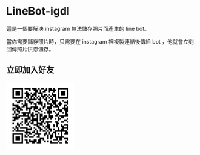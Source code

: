 # LineBot-igdl

這是一個要解決 instagram 無法儲存照片而產生的 line bot。

當你需要儲存照片時，只需要在 instagram 裡複製連結後傳給 bot ，他就會立刻回傳照片供您儲存。

## 立即加入好友

![image](https://raw.githubusercontent.com/ankion/LineBot-igdl/master/line-qr.png)
